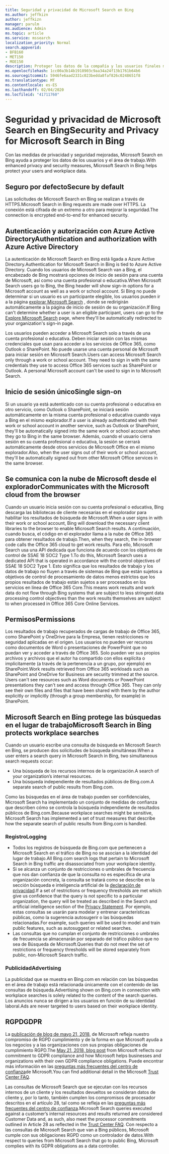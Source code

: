 ```yaml
---
title: Seguridad y privacidad de Microsoft Search en Bing
ms.author: jeffkizn
author: jeffkizn
manager: parulm
ms.audience: Admin
ms.topic: article
ms.service: mssearch
localization_priority: Normal
search.appverid:
- BFB160
- MET150
- MOE150
description: Proteger los datos de la compañía y los usuarios finales mientras se proporciona información a los usuarios autorizados con Microsoft Search en Bing
ms.openlocfilehash: 1cc00a3b14b1918903c9aa34a24f13b1761b64b6
ms.sourcegitcommit: 5946fe6aad2331c023bedda8faf826c0248651f8
ms.translationtype: MT
ms.contentlocale: es-ES
ms.lasthandoff: 02/04/2020
ms.locfileid: "41711760"
---
```

# <a name="security-and-privacy-for-microsoft-search-in-bing"></a><span data-ttu-id="12739-103">Seguridad y privacidad de Microsoft Search en Bing</span><span class="sxs-lookup"><span data-stu-id="12739-103">Security and Privacy for Microsoft Search in Bing</span></span>

<span data-ttu-id="12739-104">Con las medidas de privacidad y seguridad mejoradas, Microsoft Search en Bing ayuda a proteger los datos de los usuarios y el área de trabajo.</span><span class="sxs-lookup"><span data-stu-id="12739-104">With enhanced privacy and security measures, Microsoft Search in Bing helps protect your users and workplace data.</span></span>

## <a name="secure-by-default"></a><span data-ttu-id="12739-105">Seguro por defecto</span><span class="sxs-lookup"><span data-stu-id="12739-105">Secure by default</span></span>

<span data-ttu-id="12739-106">Las solicitudes de Microsoft Search en Bing se realizan a través de HTTPS.</span><span class="sxs-lookup"><span data-stu-id="12739-106">Microsoft Search in Bing requests are made over HTTPS.</span></span> <span data-ttu-id="12739-107">La conexión está cifrada de un extremo a otro para mejorar la seguridad.</span><span class="sxs-lookup"><span data-stu-id="12739-107">The connection is encrypted end-to-end for enhanced security.</span></span>
  
## <a name="authentication-and-authorization-with-azure-active-directory"></a><span data-ttu-id="12739-108">Autenticación y autorización con Azure Active Directory</span><span class="sxs-lookup"><span data-stu-id="12739-108">Authentication and authorization with Azure Active Directory</span></span>

<span data-ttu-id="12739-109">La autenticación de Microsoft Search en Bing está ligada a Azure Active Directory.</span><span class="sxs-lookup"><span data-stu-id="12739-109">Authentication for Microsoft Search in Bing is tied to Azure Active Directory.</span></span> <span data-ttu-id="12739-110">Cuando los usuarios de Microsoft Search van a Bing, el encabezado de Bing mostrará opciones de inicio de sesión para una cuenta de Microsoft, así como una cuenta profesional o educativa.</span><span class="sxs-lookup"><span data-stu-id="12739-110">When Microsoft Search users go to Bing, the Bing header will show sign-in options for a Microsoft account as well as a work or school account.</span></span> <span data-ttu-id="12739-111">Si Bing no puede determinar si un usuario es un participante elegible, los usuarios pueden ir a la página [explorar Microsoft Search](https://www.bing.com/business/explore) , donde se redirigirán automáticamente a la página de inicio de sesión de su organización.</span><span class="sxs-lookup"><span data-stu-id="12739-111">If Bing can't determine whether a user is an eligible participant, users can go to the [Explore Microsoft Search](https://www.bing.com/business/explore) page, where they'll be automatically redirected to your organization's sign-in page.</span></span>

<span data-ttu-id="12739-p103">Los usuarios pueden acceder a Microsoft Search solo a través de una cuenta profesional o educativa. Deben iniciar sesión con las mismas credenciales que usan para acceder a los servicios de Office 365, como Outlook o SharePoint. No puede usarse una cuenta personal de Microsoft para iniciar sesión en Microsoft Search.</span><span class="sxs-lookup"><span data-stu-id="12739-p103">Users can access Microsoft Search only through a work or school account. They need to sign in with the same credentials they use to access Office 365 services such as SharePoint or Outlook. A personal Microsoft account can't be used to sign in to Microsoft Search.</span></span>

## <a name="single-sign-on"></a><span data-ttu-id="12739-115">Inicio de sesión único</span><span class="sxs-lookup"><span data-stu-id="12739-115">Single sign-on</span></span>

<span data-ttu-id="12739-116">Si un usuario ya está autenticado con su cuenta profesional o educativa en otro servicio, como Outlook o SharePoint, se iniciará sesión automáticamente en la misma cuenta profesional o educativa cuando vaya a Bing en el mismo explorador.</span><span class="sxs-lookup"><span data-stu-id="12739-116">If a user is already authenticated with their work or school account in another service, such as Outlook or SharePoint, they'll be automatically signed into the same work or school account when they go to Bing in the same browser.</span></span> <span data-ttu-id="12739-117">Además, cuando el usuario cierra sesión en su cuenta profesional o educativa, la sesión se cerrará automáticamente desde otros servicios de Microsoft Office en el mismo explorador.</span><span class="sxs-lookup"><span data-stu-id="12739-117">Also, when the user signs out of their work or school account, they'll be automatically signed out from other Microsoft Office services in the same browser.</span></span>
  
## <a name="communicates-with-the-microsoft-cloud-from-the-browser"></a><span data-ttu-id="12739-118">Se comunica con la nube de Microsoft desde el explorador</span><span class="sxs-lookup"><span data-stu-id="12739-118">Communicates with the Microsoft cloud from the browser</span></span>

<span data-ttu-id="12739-119">Cuando un usuario inicia sesión con su cuenta profesional o educativa, Bing descarga las bibliotecas de cliente necesarias en el explorador para habilitar los resultados de búsqueda de Microsoft.</span><span class="sxs-lookup"><span data-stu-id="12739-119">When a user signs in with their work or school account, Bing will download the necessary client libraries to the browser to enable Microsoft Search results.</span></span> <span data-ttu-id="12739-120">A continuación, cuando busca, el código en el explorador llama a la nube de Office 365 para obtener resultados de trabajo.</span><span class="sxs-lookup"><span data-stu-id="12739-120">Then, when they search, the in-browser code calls the Office 365 cloud to get work results.</span></span> <span data-ttu-id="12739-121">Para ello, Microsoft Search usa una API dedicada que funciona de acuerdo con los objetivos de control de SSAE 18 SOC2 Type 1.</span><span class="sxs-lookup"><span data-stu-id="12739-121">To do this, Microsoft Search uses a dedicated API that is operated in accordance with the control objectives of SSAE 18 SOC2 Type 1.</span></span> <span data-ttu-id="12739-122">Esto significa que los resultados de trabajo y los datos de trabajo no fluyen a través de sistemas de Bing que están sujetos a objetivos de control de procesamiento de datos menos estrictos que los propios resultados de trabajo están sujetos a ser procesados en los servicios en línea de Office 365 Core.</span><span class="sxs-lookup"><span data-stu-id="12739-122">This means work results and work data do not flow through Bing systems that are subject to less stringent data processing control objectives than the work results themselves are subject to when processed in Office 365 Core Online Services.</span></span>
  
## <a name="permissions"></a><span data-ttu-id="12739-123">Permisos</span><span class="sxs-lookup"><span data-stu-id="12739-123">Permissions</span></span>

<span data-ttu-id="12739-p106">Los resultados de trabajo recuperados de cargas de trabajo de Office 365, como SharePoint y OneDrive para la Empresa, tienen restricciones re seguridad aplicadas en el origen. Los usuarios no pueden ver recursos como documentos de Word o presentaciones de PowerPoint que no puedan ver y acceder a través de Office 365. Solo pueden ver sus propios archivos y archivos que el autor ha compartido con ellos explícita o implícitamente (a través de la pertenencia a un grupo, por ejemplo) en SharePoint.</span><span class="sxs-lookup"><span data-stu-id="12739-p106">Work results retrieved from Office 365 workloads such as SharePoint and OneDrive for Business are security trimmed at the source. Users can't see resources such as Word documents or PowerPoint presentations they can't see and access through Office 365. They can only see their own files and files that have been shared with them by the author explicitly or implicitly (through a group membership, for example) in SharePoint.</span></span>

## <a name="microsoft-search-in-bing-protects-workplace-searches"></a><span data-ttu-id="12739-127">Microsoft Search en Bing protege las búsquedas en el lugar de trabajo</span><span class="sxs-lookup"><span data-stu-id="12739-127">Microsoft Search in Bing protects workplace searches</span></span>

<span data-ttu-id="12739-128">Cuando un usuario escribe una consulta de búsqueda en Microsoft Search en Bing, se producen dos solicitudes de búsqueda simultáneas:</span><span class="sxs-lookup"><span data-stu-id="12739-128">When a user enters a search query in Microsoft Search in Bing, two simultaneous search requests occur:</span></span>

- <span data-ttu-id="12739-129">Una búsqueda de los recursos internos de la organización.</span><span class="sxs-lookup"><span data-stu-id="12739-129">A search of your organization’s internal resources.</span></span>
- <span data-ttu-id="12739-130">Una búsqueda independiente de resultados públicos de Bing.com.</span><span class="sxs-lookup"><span data-stu-id="12739-130">A separate search of public results from Bing.com.</span></span>

<span data-ttu-id="12739-131">Como las búsquedas en el área de trabajo pueden ser confidenciales, Microsoft Search ha implementado un conjunto de medidas de confianza que describen cómo se controla la búsqueda independiente de resultados públicos de Bing.com.</span><span class="sxs-lookup"><span data-stu-id="12739-131">Because workplace searches might be sensitive, Microsoft Search has implemented a set of trust measures that describe how the separate search of public results from Bing.com is handled.</span></span>

### <a name="logging"></a><span data-ttu-id="12739-132">Registro</span><span class="sxs-lookup"><span data-stu-id="12739-132">Logging</span></span>

- <span data-ttu-id="12739-133">Todos los registros de búsqueda de Bing.com que pertenecen a Microsoft Search en el tráfico de Bing no se asocian a la identidad del lugar de trabajo.</span><span class="sxs-lookup"><span data-stu-id="12739-133">All Bing.com search logs that pertain to Microsoft Search in Bing traffic are disassociated from your workplace identity.</span></span>
- <span data-ttu-id="12739-134">Si se alcanza un conjunto de restricciones o umbrales de frecuencia que nos dan confianza de que la consulta no es específica de una organización concreta, la consulta se tratará como se describe en la sección búsqueda e inteligencia artificial de la [declaración de privacidad](https://privacy.microsoft.com/privacystatement).</span><span class="sxs-lookup"><span data-stu-id="12739-134">If a set of restrictions or frequency thresholds are met which give us confidence that the query is not specific to a particular organization, the query will be treated as described in the Search and artificial intelligence section of the [Privacy Statement](https://privacy.microsoft.com/privacystatement).</span></span> <span data-ttu-id="12739-135">Por ejemplo, estas consultas se usarán para modelar y entrenar características públicas, como la sugerencia autosugerir o las búsquedas relacionadas.</span><span class="sxs-lookup"><span data-stu-id="12739-135">For example, such queries will be used to model and train public features, such as autosuggest or related searches.</span></span>
- <span data-ttu-id="12739-136">Las consultas que no cumplan el conjunto de restricciones o umbrales de frecuencia se almacenarán por separado del tráfico público que no sea de Búsqueda de Microsoft.</span><span class="sxs-lookup"><span data-stu-id="12739-136">Queries that do not meet the set of restrictions or frequency thresholds will be stored separately from public, non-Microsoft Search traffic.</span></span>

### <a name="advertising"></a><span data-ttu-id="12739-137">Publicidad</span><span class="sxs-lookup"><span data-stu-id="12739-137">Advertising</span></span>

<span data-ttu-id="12739-138">La publicidad que se muestra en Bing.com en relación con las búsquedas en el área de trabajo está relacionada únicamente con el contenido de las consultas de búsqueda.</span><span class="sxs-lookup"><span data-stu-id="12739-138">Advertising shown on Bing.com in connection with workplace searches is solely related to the content of the search queries.</span></span> <span data-ttu-id="12739-139">Los anuncios nunca se dirigen a los usuarios en función de su identidad laboral.</span><span class="sxs-lookup"><span data-stu-id="12739-139">Ads are never targeted to users based on their workplace identity.</span></span>

## <a name="gdpr"></a><span data-ttu-id="12739-140">RGPD</span><span class="sxs-lookup"><span data-stu-id="12739-140">GDPR</span></span>

<span data-ttu-id="12739-141">La [publicación de blog de mayo 21, 2018,](https://blogs.microsoft.com/on-the-issues/2018/05/21/microsofts-commitment-to-gdpr-privacy-and-putting-customers-in-control-of-their-own-data/) de Microsoft refleja nuestro compromiso de RGPD cumplimiento y de la forma en que Microsoft ayuda a los negocios y a las organizaciones con sus propias obligaciones de cumplimiento RGPD.</span><span class="sxs-lookup"><span data-stu-id="12739-141">The [May 21, 2018, blog post](https://blogs.microsoft.com/on-the-issues/2018/05/21/microsofts-commitment-to-gdpr-privacy-and-putting-customers-in-control-of-their-own-data/) from Microsoft reflects our commitment to GDPR compliance and how Microsoft helps businesses and organizations with their own GDPR compliance obligations.</span></span> <span data-ttu-id="12739-142">Puede encontrar más información en las [preguntas más frecuentes del centro de confianza](https://www.microsoft.com/trustcenter/privacy/gdpr/gdpr-faqs)de Microsoft.</span><span class="sxs-lookup"><span data-stu-id="12739-142">You can find additional detail in the Microsoft [Trust Center FAQ](https://www.microsoft.com/trustcenter/privacy/gdpr/gdpr-faqs).</span></span>

<span data-ttu-id="12739-143">Las consultas de Microsoft Search que se ejecutan con los recursos internos de un cliente y los resultados devueltos se consideran datos de cliente y, por lo tanto, también cumplen los compromisos de procesador descritos en el artículo 28, tal como se refleja en las [preguntas más frecuentes del centro de confianza](https://www.microsoft.com/trustcenter/privacy/gdpr/gdpr-faqs).</span><span class="sxs-lookup"><span data-stu-id="12739-143">Microsoft Search queries executed against a customer’s internal resources and results returned are considered Customer Data and, as such, also  meet the processor commitments outlined in Article 28 as reflected in the [Trust Center FAQ](https://www.microsoft.com/trustcenter/privacy/gdpr/gdpr-faqs).</span></span> <span data-ttu-id="12739-144">Con respecto a las consultas de Microsoft Search que van a Bing públicos, Microsoft cumple con sus obligaciones RGPD como un controlador de datos.</span><span class="sxs-lookup"><span data-stu-id="12739-144">With respect to queries from Microsoft Search that go to public Bing, Microsoft complies with its GDPR obligations as a data controller.</span></span>
